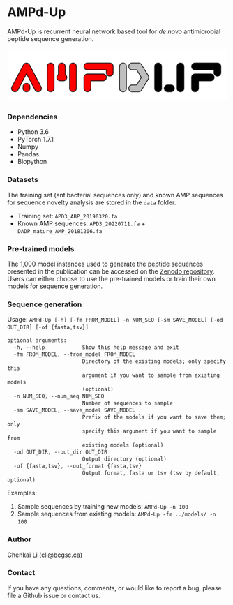 # AMPd-Up

AMPd-Up is recurrent neural network based tool for _de novo_ antimicrobial peptide sequence generation.

<p align="center">
	<img src="AMPd-Up.png"> 
</p>

### Dependencies

* Python 3.6
* PyTorch 1.7.1
* Numpy
* Pandas
* Biopython

### Datasets

The training set (antibacterial sequences only) and known AMP sequences for sequence novelty analysis are stored in the `data` folder.
* Training set: `APD3_ABP_20190320.fa`
* Known AMP sequences: `APD3_20220711.fa` + `DADP_mature_AMP_20181206.fa`

### Pre-trained models

The 1,000 model instances used to generate the peptide sequences presented in the publication can be accessed on the [Zenodo repository](https://doi.org/10.5281/zenodo.7905591). Users can either choose to use the pre-trained models or train their own models for sequence generation.


### Sequence generation
Usage: `AMPd-Up [-h] [-fm FROM_MODEL] -n NUM_SEQ [-sm SAVE_MODEL] [-od OUT_DIR] [-of {fasta,tsv}]`
```
optional arguments:
  -h, --help            Show this help message and exit
  -fm FROM_MODEL, --from_model FROM_MODEL
                        Directory of the existing models; only specify this
                        argument if you want to sample from existing models
                        (optional)
  -n NUM_SEQ, --num_seq NUM_SEQ
                        Number of sequences to sample
  -sm SAVE_MODEL, --save_model SAVE_MODEL
                        Prefix of the models if you want to save them; only
                        specify this argument if you want to sample from
                        existing models (optional)
  -od OUT_DIR, --out_dir OUT_DIR
                        Output directory (optional)
  -of {fasta,tsv}, --out_format {fasta,tsv}
                        Output format, fasta or tsv (tsv by default, optional)
```
Examples:
1) Sample sequences by training new models: `AMPd-Up -n 100`
2) Sample sequences from existing models: `AMPd-Up -fm ../models/ -n 100`

### Author

Chenkai Li (cli@bcgsc.ca)

### Contact

If you have any questions, comments, or would like to report a bug, please file a Github issue or contact us.
